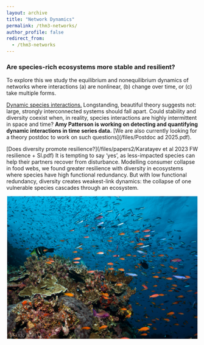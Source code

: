 ```yaml
---
layout: archive
title: "Network Dynamics"
permalink: /thm3-networks/
author_profile: false
redirect_from:
  - /thm3-networks
---
```


<h3> Are species-rich ecosystems more stable and resilient? </h3>

To explore this we study the equilibrium and nonequilibrium dynamics of networks where interactions (a) are nonlinear, (b) change over time, or (c) take multiple forms.

<ins>Dynamic species interactions.</ins> Longstanding, beautiful theory suggests not: large, strongly interconnected systems should fall apart. Could stability and diversity coexist when, in reality, species interactions are highly intermittent in space and time? **Amy Patterson is working on detecting and quantifying dynamic interactions in time series data.** [We are also currently looking for a theory postdoc to work on such questions](/files/Postdoc ad 2025.pdf).

[Does diversity promote resilience?](/files/papers2/Karatayev et al 2023 FW resilience + SI.pdf) It is tempting to say ‘yes’, as less-impacted species can help their partners recover from disturbance. Modelling consumer collapse in food webs, we found greater resilience with diversity in ecosystems where species have high functional redundancy. But with low functional redundancy, diversity creates weakest-link dynamics: the collapse of one vulnerable species cascades through an ecosystem.

<p align="center"> <img src="/files/coral reef diversity.png" width=500> </p>

